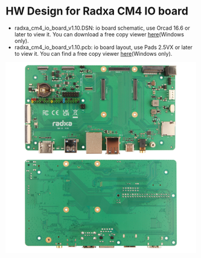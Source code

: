 # HW Design for Radxa CM4 IO board

- radxa_cm4_io_board_v1.10.DSN: io board schematic, use Orcad 16.6 or later to view it. You can download a free copy viewer [here](https://www.orcad.com/downloads/orcad-viewer)(Windows only).
- radxa_cm4_io_board_v1.10.pcb: io board layout, use Pads 2.5VX or later to view it. You can find a free copy viewer [here](https://community.sw.siemens.com/s/article/PADS-Viewers)(Windows only).

![Radxa CM4 IO Board](./radxa_cm4_io_board.jpg)